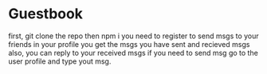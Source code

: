 # Guestbook
first,
git clone the repo
then npm i 
you need to register to send msgs to your friends
in your profile you get the msgs you have sent and recieved msgs
also, you can reply to your received msgs 
if you need to send msg go to the user profile and type yout msg.
